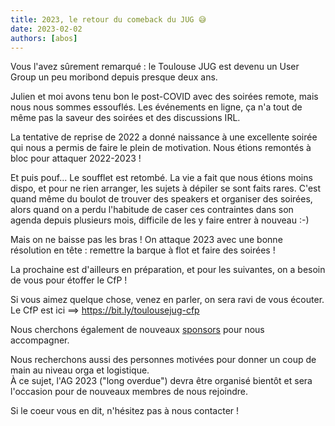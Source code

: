 ```yaml
---
title: 2023, le retour du comeback du JUG 😅
date: 2023-02-02
authors: [abos]
---
```


Vous l'avez sûrement remarqué : le Toulouse JUG est devenu un  User Group un peu moribond
depuis presque deux ans.

Julien et moi avons tenu bon le post-COVID avec des soirées remote, mais nous nous sommes
essouflés. Les événements en ligne, ça n'a tout de même pas la saveur des soirées et des
discussions IRL.

La tentative de reprise de 2022 a donné naissance à une excellente soirée qui nous a permis de
faire le plein de motivation. Nous étions remontés à bloc pour attaquer 2022-2023 !

Et puis pouf... Le soufflet est retombé. La vie a fait que nous étions moins dispo, et
pour ne rien arranger, les sujets à dépiler se sont faits rares. C'est quand même du boulot
de trouver des speakers et organiser des soirées, alors quand on a perdu l'habitude de
caser ces contraintes dans son agenda depuis plusieurs mois, difficile de les y faire
entrer à nouveau :-)

Mais on ne baisse pas les bras ! On attaque 2023 avec une bonne résolution en tête :
remettre la barque à flot et faire des soirées !

La prochaine est d'ailleurs en préparation, et pour les suivantes, on a besoin de vous
pour étoffer le CfP !

Si vous aimez quelque chose, venez en parler, on sera ravi de vous écouter.  
Le CfP est ici ==> https://bit.ly/toulousejug-cfp

Nous cherchons également de nouveaux [sponsors](/page/sponsors/) pour nous accompagner.

Nous recherchons aussi des personnes motivées pour donner un coup de main au niveau
orga et logistique.  
À ce sujet, l'AG 2023 ("long overdue") devra être organisé bientôt et sera l'occasion pour
de nouveaux membres de nous rejoindre.

Si le coeur vous en dit, n'hésitez pas à nous contacter !
